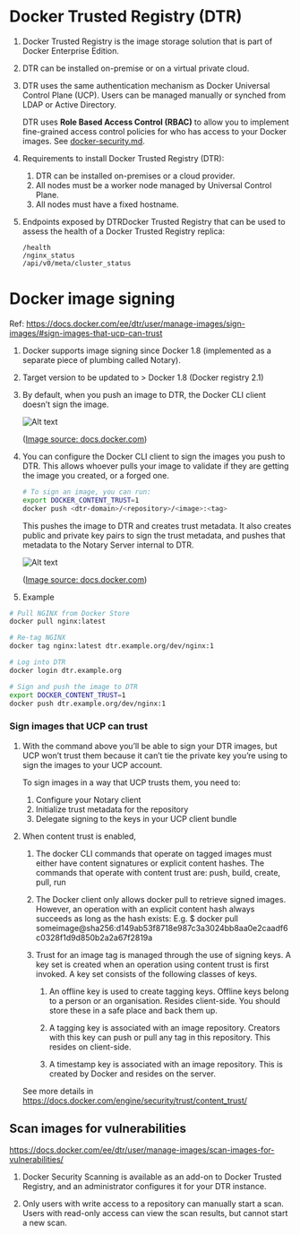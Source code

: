 # Docker Trusted Registry (DTR)

1. Docker Trusted Registry is the image storage solution that is part of Docker Enterprise Edition.

1. DTR can be installed on-premise or on a virtual private cloud.

1. DTR uses the same authentication mechanism as Docker Universal Control Plane (UCP). Users can be managed manually
   or synched from LDAP or Active Directory. 
   
   DTR uses **Role Based Access Control (RBAC)** to allow you to implement fine-grained access control policies for
   who has access to your Docker images. See [docker-security.md](docker-security.md).

1. Requirements to install Docker Trusted Registry (DTR):
    1. DTR can be installed on-premises or a cloud provider.
    1. All nodes must be a worker node managed by Universal Control Plane.
    1. All nodes must have a fixed hostname.

1. Endpoints exposed by DTRDocker Trusted Registry that can be used to assess the health of a Docker Trusted Registry
   replica:
    ```
    /health
    /nginx_status
    /api/v0/meta/cluster_status
    ```

# Docker image signing

Ref: https://docs.docker.com/ee/dtr/user/manage-images/sign-images/#sign-images-that-ucp-can-trust

1. Docker supports image signing since Docker 1.8 (implemented as a separate piece of plumbing called Notary).

1. Target version to be updated to > Docker 1.8 (Docker registry 2.1)

1. By default, when you push an image to DTR, the Docker CLI client doesn’t sign the image.

   ![Alt text](https://docs.docker.com/ee/dtr/images/sign-an-image-1.svg?sanitize=true)

   ([Image source: docs.docker.com](https://docs.docker.com))

1. You can configure the Docker CLI client to sign the images you push to DTR. This allows whoever pulls your image to
   validate if they are getting the image you created, or a forged one.

   ```bash
   # To sign an image, you can run:
   export DOCKER_CONTENT_TRUST=1
   docker push <dtr-domain>/<repository>/<image>:<tag>
   ```

   This pushes the image to DTR and creates trust metadata. It also creates public and private key pairs to sign the
   trust metadata, and pushes that metadata to the Notary Server internal to DTR.

   ![Alt text](https://docs.docker.com/ee/dtr/images/sign-an-image-2.svg?sanitize=true)

   ([Image source: docs.docker.com](https://docs.docker.com))

1. Example

```bash
# Pull NGINX from Docker Store
docker pull nginx:latest

# Re-tag NGINX
docker tag nginx:latest dtr.example.org/dev/nginx:1

# Log into DTR
docker login dtr.example.org

# Sign and push the image to DTR
export DOCKER_CONTENT_TRUST=1
docker push dtr.example.org/dev/nginx:1
```


### Sign images that UCP can trust

1. With the command above you’ll be able to sign your DTR images, but UCP won’t trust them because it can’t tie the
   private key you’re using to sign the images to your UCP account.

    To sign images in a way that UCP trusts them, you need to:

    1. Configure your Notary client
    1. Initialize trust metadata for the repository
    1. Delegate signing to the keys in your UCP client bundle


1. When content trust is enabled,

    1. The docker CLI commands that operate on tagged images must either have content signatures or explicit content
       hashes. The commands that operate with content trust are: push, build, create, pull, run

    1. The Docker client only allows docker pull to retrieve signed images.  However, an operation with an explicit
       content hash always succeeds as long as the hash exists:
       E.g. $ docker pull someimage@sha256:d149ab53f8718e987c3a3024bb8aa0e2caadf6c0328f1d9d850b2a2a67f2819a

    1. Trust for an image tag is managed through the use of signing keys. A key set is created when an operation using
       content trust is first invoked. A key set consists of the following classes of keys.

        1. An offline key is used to create tagging keys. Offline keys belong to a person or an organisation. Resides
           client-side. You should store these in a safe place and back them up.

        1. A tagging key is associated with an image repository. Creators with this key can push or pull any tag in this
           repository. This resides on client-side.

        1. A timestamp key is associated with an image repository. This is created by Docker and resides on the server.

    See more details in https://docs.docker.com/engine/security/trust/content_trust/


## Scan images for vulnerabilities

https://docs.docker.com/ee/dtr/user/manage-images/scan-images-for-vulnerabilities/

1. Docker Security Scanning is available as an add-on to Docker Trusted Registry, and an administrator configures it
   for your DTR instance.

1. Only users with write access to a repository can manually start a scan. Users with read-only access can view the
   scan results, but cannot start a new scan.


